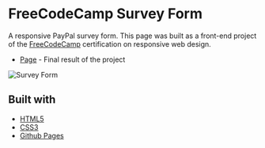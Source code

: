 # FreeCodeCamp Survey Form

A responsive PayPal survey form. This page was built as a front-end project of the [FreeCodeCamp](https://www.freecodecamp.org/learn/responsive-web-design/responsive-web-design-projects/build-a-survey-form) certification on responsive web design.

- [Page](https://norwyx.github.io/FCC-Survey-Form/) - Final result of the project

![Survey Form](images/lux.png)




## Built with
- [HTML5](https://developer.mozilla.org/es/docs/HTML/HTML5)
- [CSS3](https://developer.mozilla.org/es/docs/Web/CSS/CSS3)
- [Github Pages](https://pages.github.com/)
